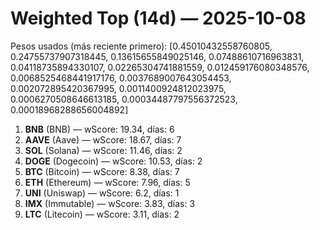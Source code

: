 # Weighted Top (14d) — 2025-10-08
Pesos usados (más reciente primero): [0.45010432558760805, 0.24755737907318445, 0.13615655849025146, 0.07488610716963831, 0.04118735894330107, 0.02265304741881559, 0.012459176080348576, 0.0068525468441917176, 0.0037689007643054453, 0.002072895420367995, 0.0011400924812023975, 0.0006270508646613185, 0.00034487797556372523, 0.00018968288656004892]
1. **BNB** (BNB) — wScore: 19.34, días: 6
2. **AAVE** (Aave) — wScore: 18.67, días: 7
3. **SOL** (Solana) — wScore: 11.46, días: 2
4. **DOGE** (Dogecoin) — wScore: 10.53, días: 2
5. **BTC** (Bitcoin) — wScore: 8.38, días: 7
6. **ETH** (Ethereum) — wScore: 7.96, días: 5
7. **UNI** (Uniswap) — wScore: 6.2, días: 1
8. **IMX** (Immutable) — wScore: 3.83, días: 3
9. **LTC** (Litecoin) — wScore: 3.11, días: 2